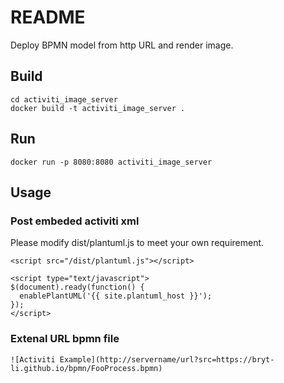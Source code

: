 # README #

Deploy BPMN model from http URL and render image.

## Build
	cd activiti_image_server
	docker build -t activiti_image_server .

## Run
	docker run -p 8080:8080 activiti_image_server

## Usage
	
### Post embeded activiti xml

Please modify dist/plantuml.js to meet your own requirement.

```
<script src="/dist/plantuml.js"></script>

<script type="text/javascript">
$(document).ready(function() {
  enablePlantUML('{{ site.plantuml_host }}');
});
</script>

```

### Extenal URL bpmn file

```
![Activiti Example](http://servername/url?src=https://bryt-li.github.io/bpmn/FooProcess.bpmn)
```
